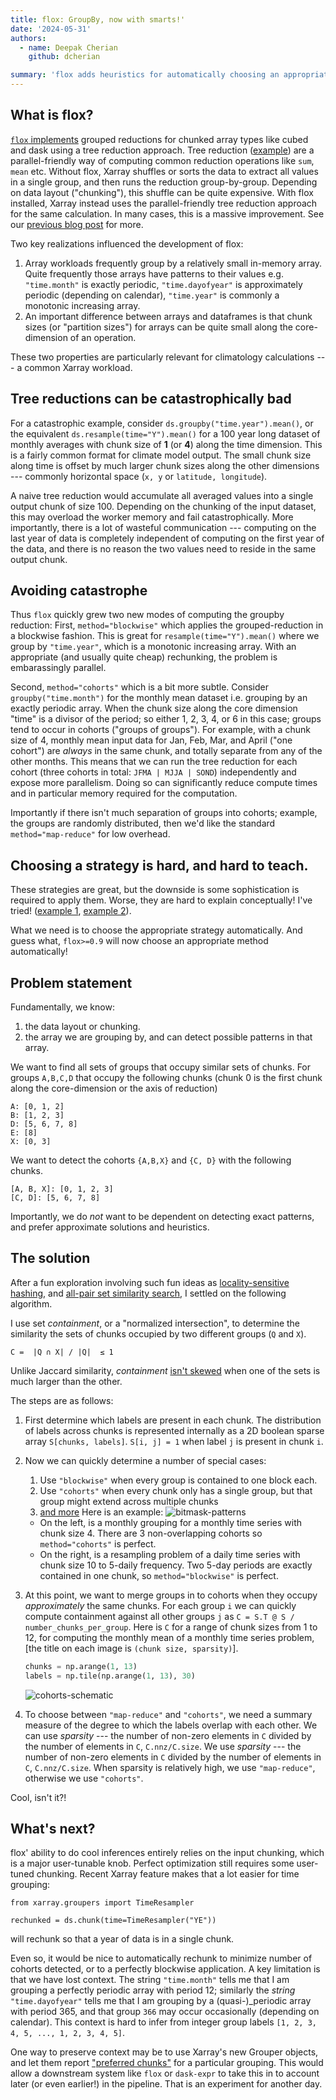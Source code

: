 ```yaml
---
title: flox: GroupBy, now with smarts!'
date: '2024-05-31'
authors:
  - name: Deepak Cherian
    github: dcherian

summary: 'flox adds heuristics for automatically choosing an appropriate strategy with dask arrays!'
---
```


## What is flox?

[`flox` implements](https://flox.readthedocs.io/) grouped reductions for chunked array types like cubed and dask using a tree reduction approach.
Tree reduction ([example](https://people.csail.mit.edu/xchen/gpu-programming/Lecture11-reduction.pdf)) are a parallel-friendly way of computing common reduction operations like `sum`, `mean` etc.
Without flox, Xarray shuffles or sorts the data to extract all values in a single group, and then runs the reduction group-by-group.
Depending on data layout ("chunking"), this shuffle can be quite expensive.
With flox installed, Xarray instead uses the parallel-friendly tree reduction approach for the same calculation.
In many cases, this is a massive improvement.
See our [previous blog post](https://xarray.dev/blog/flox) for more.

Two key realizations influenced the development of flox:

1. Array workloads frequently group by a relatively small in-memory array. Quite frequently those arrays have patterns to their values e.g. `"time.month"` is exactly periodic, `"time.dayofyear"` is approximately periodic (depending on calendar), `"time.year"` is commonly a monotonic increasing array.
2. An important difference between arrays and dataframes is that chunk sizes (or "partition sizes") for arrays can be quite small along the core-dimension of an operation.

These two properties are particularly relevant for climatology calculations --- a common Xarray workload.

## Tree reductions can be catastrophically bad

For a catastrophic example, consider `ds.groupby("time.year").mean()`, or the equivalent `ds.resample(time="Y").mean()` for a 100 year long dataset of monthly averages with chunk size of **1** (or **4**) along the time dimension.
This is a fairly common format for climate model output.
The small chunk size along time is offset by much larger chunk sizes along the other dimensions --- commonly horizontal space (`x, y` or `latitude, longitude`).

A naive tree reduction would accumulate all averaged values into a single output chunk of size 100.
Depending on the chunking of the input dataset, this may overload the worker memory and fail catastrophically.
More importantly, there is a lot of wasteful communication --- computing on the last year of data is completely independent of computing on the first year of the data, and there is no reason the two values need to reside in the same output chunk.

## Avoiding catastrophe

Thus `flox` quickly grew two new modes of computing the groupby reduction:
First, `method="blockwise"` which applies the grouped-reduction in a blockwise fashion.
This is great for `resample(time="Y").mean()` where we group by `"time.year"`, which is a monotonic increasing array.
With an appropriate (and usually quite cheap) rechunking, the problem is embarassingly parallel.

Second, `method="cohorts"` which is a bit more subtle.
Consider `groupby("time.month")` for the monthly mean dataset i.e. grouping by an exactly periodic array.
When the chunk size along the core dimension "time" is a divisor of the period; so either 1, 2, 3, 4, or 6 in this case; groups tend to occur in cohorts ("groups of groups").
For example, with a chunk size of 4, monthly mean input data for Jan, Feb, Mar, and April ("one cohort") are _always_ in the same chunk, and totally separate from any of the other months.
This means that we can run the tree reduction for each cohort (three cohorts in total: `JFMA | MJJA | SOND`) independently and expose more parallelism.
Doing so can significantly reduce compute times and in particular memory required for the computation.

Importantly if there isn't much separation of groups into cohorts; example, the groups are randomly distributed, then we'd like the standard `method="map-reduce"` for low overhead.

## Choosing a strategy is hard, and hard to teach.

These strategies are great, but the downside is some sophistication is required to apply them.
Worse, they are hard to explain conceptually! I've tried! ([example 1](https://discourse.pangeo.io/t/optimizing-climatology-calculation-with-xarray-and-dask/2453/20?u=dcherian), [example 2](https://discourse.pangeo.io/t/understanding-optimal-zarr-chunking-scheme-for-a-climatology/2335)).

What we need is to choose the appropriate strategy automatically.
And guess what, `flox>=0.9` will now choose an appropriate method automatically!

## Problem statement

Fundamentally, we know:

1.  the data layout or chunking.
2.  the array we are grouping by, and can detect possible patterns in that array.

We want to find all sets of groups that occupy similar sets of chunks.
For groups `A,B,C,D` that occupy the following chunks (chunk 0 is the first chunk along the core-dimension or the axis of reduction)

```
A: [0, 1, 2]
B: [1, 2, 3]
D: [5, 6, 7, 8]
E: [8]
X: [0, 3]
```

We want to detect the cohorts `{A,B,X}` and `{C, D}` with the following chunks.

```
[A, B, X]: [0, 1, 2, 3]
[C, D]: [5, 6, 7, 8]
```

Importantly, we do _not_ want to be dependent on detecting exact patterns, and prefer approximate solutions and heuristics.

## The solution

After a fun exploration involving such fun ideas as [locality-sensitive hashing](http://ekzhu.com/datasketch/lshensemble.html), and [all-pair set similarity search](https://www.cse.unsw.edu.au/~lxue/WWW08.pdf), I settled on the following algorithm.

I use set _containment_, or a "normalized intersection", to determine the similarity the sets of chunks occupied by two different groups (`Q` and `X`).

```
C =  |Q ∩ X| / |Q|  ≤ 1
```

Unlike Jaccard similarity, _containment_ [isn't skewed](http://ekzhu.com/datasketch/lshensemble.html) when one of the sets is much larger than the other.

The steps are as follows:

1. First determine which labels are present in each chunk. The distribution of labels across chunks
   is represented internally as a 2D boolean sparse array `S[chunks, labels]`. `S[i, j] = 1` when
   label `j` is present in chunk `i`.

1. Now we can quickly determine a number of special cases:

   1. Use `"blockwise"` when every group is contained to one block each.
   1. Use `"cohorts"` when every chunk only has a single group, but that group might extend across multiple chunks
   1. [and more](https://github.com/xarray-contrib/flox/blob/e6159a657c55fa4aeb31bcbcecb341a4849da9fe/flox/core.py#L408-L426)
      Here is an example:
      ![bitmask-patterns](/../diagrams/bitmask-patterns-perfect.png)

   - On the left, is a monthly grouping for a monthly time series with chunk size 4. There are 3 non-overlapping cohorts so
     `method="cohorts"` is perfect.
   - On the right, is a resampling problem of a daily time series with chunk size 10 to 5-daily frequency. Two 5-day periods
     are exactly contained in one chunk, so `method="blockwise"` is perfect.

1. At this point, we want to merge groups in to cohorts when they occupy _approximately_ the same chunks. For each group `i` we can quickly compute containment against
   all other groups `j` as `C = S.T @ S / number_chunks_per_group`. Here is `C` for a range of chunk sizes from 1 to 12, for computing
   the monthly mean of a monthly time series problem, \[the title on each image is `(chunk size, sparsity)`\].

   ```python
   chunks = np.arange(1, 13)
   labels = np.tile(np.arange(1, 13), 30)
   ```

   ![cohorts-schematic](/../diagrams/containment.png)

1. To choose between `"map-reduce"` and `"cohorts"`, we need a summary measure of the degree to which the labels overlap with
   each other. We can use _sparsity_ --- the number of non-zero elements in `C` divided by the number of elements in `C`, `C.nnz/C.size`.
   We use _sparsity_ --- the number of non-zero elements in `C` divided by the number of elements in `C`, `C.nnz/C.size`. When sparsity is relatively high, we use `"map-reduce"`, otherwise we use `"cohorts"`.

Cool, isn't it?!

## What's next?

flox' ability to do cool inferences entirely relies on the input chunking, which is a major user-tunable knob.
Perfect optimization still requires some user-tuned chunking.
Recent Xarray feature makes that a lot easier for time grouping:

```
from xarray.groupers import TimeResampler

rechunked = ds.chunk(time=TimeResampler("YE"))
```

will rechunk so that a year of data is in a single chunk.

Even so, it would be nice to automatically rechunk to minimize number of cohorts detected, or to a perfectly blockwise application.
A key limitation is that we have lost context.
The string `"time.month"` tells me that I am grouping a perfectly periodic array with period 12; similarly
the _string_ `"time.dayofyear"` tells me that I am grouping by a (quasi-)\_periodic array with period 365, and that group `366` may occur occasionally (depending on calendar).
This context is hard to infer from integer group labels `[1, 2, 3, 4, 5, ..., 1, 2, 3, 4, 5]`.

One way to preserve context may be to use Xarray's new Grouper objects, and let them report ["preferred chunks"](https://github.com/pydata/xarray/blob/main/design_notes/grouper_objects.md#the-preferred_chunks-method-) for a particular grouping.
This would allow a downstream system like `flox` or `dask-expr` to take this in to account later (or even earlier!) in the pipeline.
That is an experiment for another day.
